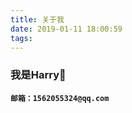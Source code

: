 ```yaml
---
title: 关于我
date: 2019-01-11 18:00:59
tags:
---
```

### 我是Harry🐷
<!-- > 17年正式毕业出栏，喜欢学习，编程，健身，做饭，吃喝玩乐
> 前端开发从16年就开始，执迷于业务，所以至今技术方面仍然在追赶大佬，终究会有成功的一天
>主要使用Vue，Angualr1，React，Mongodb，Node，Express，mysql，小程序等
>如果客官有啥好事情，请速速带我上车 -->
**`邮箱：1562055324@qq.com`**